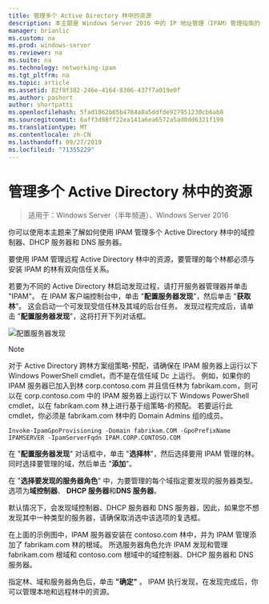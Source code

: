 ```yaml
---
title: 管理多个 Active Directory 林中的资源
description: 本主题是 Windows Server 2016 中的 IP 地址管理（IPAM）管理指南的一部分。
manager: brianlic
ms.custom: na
ms.prod: windows-server
ms.reviewer: na
ms.suite: na
ms.technology: networking-ipam
ms.tgt_pltfrm: na
ms.topic: article
ms.assetid: 82f8f382-246e-4164-8306-437f7a019e0f
ms.author: pashort
author: shortpatti
ms.openlocfilehash: 5fad1062b65b4784a8a5ddfde927951230cb6ab8
ms.sourcegitcommit: 6aff3d88ff22ea141a6ea6572a5ad8dd6321f199
ms.translationtype: MT
ms.contentlocale: zh-CN
ms.lasthandoff: 09/27/2019
ms.locfileid: "71355229"
---
```

# <a name="manage-resources-in-multiple-active-directory-forests"></a>管理多个 Active Directory 林中的资源

>适用于：Windows Server（半年频道）、Windows Server 2016

你可以使用本主题来了解如何使用 IPAM 管理多个 Active Directory 林中的域控制器、DHCP 服务器和 DNS 服务器。  
  
要使用 IPAM 管理远程 Active Directory 林中的资源，要管理的每个林都必须与安装 IPAM 的林有双向信任关系。  
  
若要为不同的 Active Directory 林启动发现过程，请打开服务器管理器并单击 "IPAM"。 在 IPAM 客户端控制台中，单击 "**配置服务器发现**"，然后单击 "**获取林**"。 这会启动一个可发现受信任林及其域的后台任务。 发现过程完成后，请单击 "**配置服务器发现**"，这将打开下列对话框。  
  
![配置服务器发现](../../media/Manage-Resources-in-Multiple-Active-Directory-Forests/ipam_serverdiscovery.jpg)  

>[!NOTE]
>对于 Active Directory 跨林方案组策略\-预配，请确保在 IPAM 服务器上运行以下 Windows PowerShell cmdlet，而不是在信任域 Dc 上运行。 例如，如果你的 IPAM 服务器已加入到林 corp.contoso.com 并且信任林为 fabrikam.com，则可以在 corp.contoso.com 中的 IPAM 服务器上运行以下 Windows PowerShell cmdlet，以在 fabrikam.com 林上进行基于组策略\-的预配。 若要运行此 cmdlet，你必须是 fabrikam.com 林中的 Domain Admins 组的成员。

    
    Invoke-IpamGpoProvisioning -Domain fabrikam.COM -GpoPrefixName IPAMSERVER -IpamServerFqdn IPAM.CORP.CONTOSO.COM
    

在 "**配置服务器发现**" 对话框中，单击 "**选择林**"，然后选择要用 IPAM 管理的林。 同时选择要管理的域，然后单击 "**添加**"。

在 "**选择要发现的服务器角色**" 中，为要管理的每个域指定要发现的服务器类型。 选项为**域控制器**、 **DHCP 服务器**和**DNS 服务器**。

默认情况下，会发现域控制器、DHCP 服务器和 DNS 服务器，因此，如果您不想发现其中一种类型的服务器，请确保取消选中该选项的复选框。

在上面的示例图中，IPAM 服务器安装在 contoso.com 林中，并为 IPAM 管理添加了 fabrikam.com 林的根域。 所选服务器角色允许 IPAM 发现和管理 fabrikam.com 根域和 contoso.com 根域中的域控制器、DHCP 服务器和 DNS 服务器。

指定林、域和服务器角色后，单击 **"确定"** 。 IPAM 执行发现，在发现完成后，你可以管理本地和远程林中的资源。
